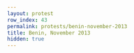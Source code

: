 ```yaml
---
layout: protest
row_index: 43
permalink: protests/benin-november-2013
title: Benin, November 2013
hidden: true
---
```


